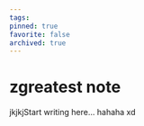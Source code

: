 ```yaml
---
tags: 
pinned: true
favorite: false
archived: true
---
```


# zgreatest note

jkjkjStart writing here...
hahaha
xd
